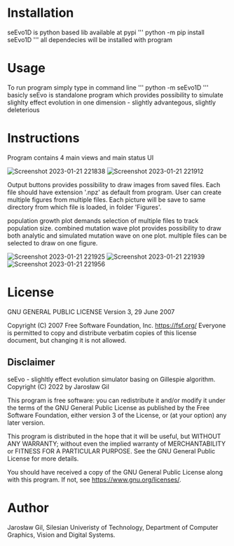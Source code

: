 # Installation

seEvo1D is python based lib available at pypi
'''
python -m pip install seEvo1D
'''
all dependecies will be installed with program

# Usage

To run program simply type in command line
'''
python -m seEvo1D
'''
basicly seEvo is standalone program which provides possibility to simulate slighlty effect evolution in one dimension - slightly advantegous, slightly deleterious

# Instructions

Program contains 4 main views and main status UI

![Screenshot 2023-01-21 221838](https://user-images.githubusercontent.com/110567171/213887717-d77b2c92-37ec-46e0-974a-23aec88f0338.jpg)
![Screenshot 2023-01-21 221912](https://user-images.githubusercontent.com/110567171/213887739-cb461642-3300-4692-b326-96494b5223cc.jpg)

Output buttons provides possibility to draw images from saved files. Each file should have extension '.npz' as default from program. User can create multiple figures from multiple files. Each picture will be save to same directory from which file is loaded, in folder 'Figures'. 

population growth plot demands selection of multiple files to track population size.
combined mutation wave plot provides possibility to draw both analytic and simulated mutation wave on one plot. multiple files can be selected to draw on one figure.

![Screenshot 2023-01-21 221925](https://user-images.githubusercontent.com/110567171/213887744-cb66086b-56e8-4a57-b9ef-68d498ca4458.jpg)
![Screenshot 2023-01-21 221939](https://user-images.githubusercontent.com/110567171/213887745-0524bb73-77cf-4366-9140-f0191e2c28af.jpg)
![Screenshot 2023-01-21 221956](https://user-images.githubusercontent.com/110567171/213887746-efbc3573-9bd3-404c-a656-400e2e9b2c8d.jpg)

# License
  
GNU GENERAL PUBLIC LICENSE  Version 3, 29 June 2007

 Copyright (C) 2007 Free Software Foundation, Inc. <https://fsf.org/>
 Everyone is permitted to copy and distribute verbatim copies
 of this license document, but changing it is not allowed.
 
 ## Disclaimer
 
 seEvo - slighltly effect evolution simulator basing on Gillespie algorithm.
    Copyright (C) 2022 by Jarosław Gil

  This program is free software: you can redistribute it and/or modify
  it under the terms of the GNU General Public License as published by
  the Free Software Foundation, either version 3 of the License, or
  (at your option) any later version.

  This program is distributed in the hope that it will be useful,
  but WITHOUT ANY WARRANTY; without even the implied warranty of
  MERCHANTABILITY or FITNESS FOR A PARTICULAR PURPOSE.  See the
  GNU General Public License for more details.

  You should have received a copy of the GNU General Public License
  along with this program.  If not, see <https://www.gnu.org/licenses/>.

# Author

Jarosław Gil, Silesian Univeristy of Technology, Department of Computer Graphics, Vision and Digital Systems.
